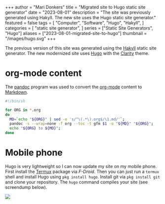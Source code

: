 +++
author = "Mari Donkers"
title = "Migrated site to Hugo static site generator"
date = "2023-08-01"
description = "The site was previously generated using Hakyll. The new site uses the Hugo static site generator."
featured = false
tags = [
    "Computer",
    "Software",
    "Hugo",
    "Hakyll",
]
categories = [
    "static site generator",
]
series = ["Static Site Generators", "Hugo"]
aliases = ["2023-08-01-migrated-site-to-hugo"]
thumbnail = "/images/hugo.svg"
+++

The previous version of this site was generated using the [Hakyll](https://jaspervdj.be/hakyll/) static site generator. The new modernized site uses [Hugo](https://gohugo.io/) with the [Clarity](https://themes.gohugo.io/themes/hugo-clarity/) theme.
<!--more-->

# org-mode content
The [pandoc](https://pandoc.org/) program was used to convert the [org-mode](https://orgmode.org/) content to [Markdown](https://daringfireball.net/projects/markdown/).

```bash
#!/bin/sh

for ORG in *.org
do
  MD=`echo "${ORG}" | sed -e 's/^\(.*\).org$/\1.md/'`;
  pandoc -s --wrap=none -f org --toc -t gfm $1 -o "${MD}" "${ORG}";
  echo "${ORG} to ${MD}";
done
```

# Mobile phone

Hugo is very lightweight so I can now update my site on my mobile phone. First install the [Termux](https://f-droid.org/en/packages/com.termux/) package via <span class="spurious-link" target="F-Droid">*F-Droid*</span>. Then you can just run a `termux` shell and install Hugo using `pkg install hugo`. Install git via `pkg install git` and clone your repository. The `hugo` command compiles your site (see screendump below).

![](/images/HugoAndroidTermux.png)
